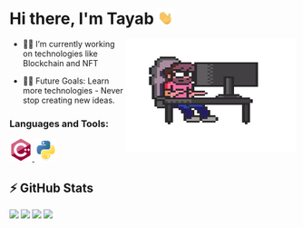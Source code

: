 # Hi there, I'm Tayab <img width="30px" src="https://github.com/tayabakhtar/tayabakhtar/blob/main/waving-hand-joypixels (1).gif" />


<img align="right" alt="GIF" height="200px" width="300px" src="https://github.com/tayabakhtar/tayabakhtar/blob/main/giphy.gif" />

- 👨‍💻 I’m currently working on technologies like Blockchain and NFT

- 💪🏼 Future Goals: Learn more technologies - Never stop creating new ideas.


<h3 align="left">Languages and Tools:</h3>
<p align="left"> <a href="https://www.w3schools.com/cpp/" target="_blank" rel="noreferrer"> <img src="https://raw.githubusercontent.com/devicons/devicon/master/icons/cplusplus/cplusplus-original.svg" alt="cplusplus" width="40" height="40"/> </a> <a href="https://www.python.org" target="_blank" rel="noreferrer"> <img src="https://raw.githubusercontent.com/devicons/devicon/master/icons/python/python-original.svg" alt="python" width="40" height="40"/> </a> </p>

<!-- ## Watch my contribution graph eaten by the snake🐍
![snake gif](https://github.com/stayabakhtar/tayabakhtar4/blob/output/github-contribution-grid-snake-dark.svg) -->

## ⚡ GitHub Stats

<img src="https://github-readme-streak-stats.herokuapp.com/?user=tayabakhtar&theme=highcontrast" />
<img src="https://github-readme-stats.vercel.app/api?username=tayabakhtar&show_icons=true&count_private=true&theme=great-gatsby" />
<img src="https://github-readme-stats.vercel.app/api/top-langs/?username=tayabakhtar&layout=compact&count_private=true&theme=great-gatsby" />
<img src="https://activity-graph.herokuapp.com/graph?username=tayabakhtar&theme=elegant" />
